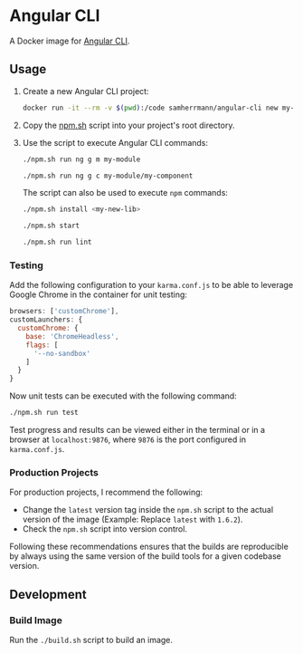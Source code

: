 # Angular CLI
A Docker image for [Angular CLI](https://github.com/angular/angular-cli).

## Usage
1. Create a new Angular CLI project:
    ```sh
    docker run -it --rm -v $(pwd):/code samherrmann/angular-cli new my-app
    ```

2. Copy the [npm.sh](npm.sh) script into your project's root directory.

3. Use the script to execute Angular CLI commands:
    ```sh
    ./npm.sh run ng g m my-module
    ```
    ```sh
    ./npm.sh run ng g c my-module/my-component
    ```

    The script can also be used to execute `npm` commands:
    ```sh
    ./npm.sh install <my-new-lib>
    ```
    ```sh
    ./npm.sh start
    ```
    ```sh
    ./npm.sh run lint
    ```

### Testing
Add the following configuration to your `karma.conf.js` to be able to leverage
Google Chrome in the container for unit testing:

```js
browsers: ['customChrome'],
customLaunchers: {
  customChrome: {
    base: 'ChromeHeadless',
    flags: [
      '--no-sandbox'
    ]
  }
}
```

Now unit tests can be executed with the following command:
```sh
./npm.sh run test
```
Test progress and results can be viewed either in the terminal or in a browser at
`localhost:9876`, where `9876` is the port configured in `karma.conf.js`.

### Production Projects
For production projects, I recommend the following:

* Change the `latest` version tag inside the `npm.sh` script to the actual version
of the image (Example: Replace `latest` with `1.6.2`).
* Check the `npm.sh` script into version control.

Following these recommendations ensures that the builds are reproducible by
always using the same version of the build tools for a given codebase version.

## Development
### Build Image
Run the `./build.sh` script to build an image.
